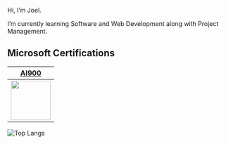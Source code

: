 Hi, I’m Joel.

I’m currently learning Software and Web Development along with Project Management.


## Microsoft Certifications

|[AI900](https://www.linkedin.com/feed/update/urn:li:activity:7085432901764284417/)|
|---|
|<img src="https://github.com/joel-mainey/joel-mainey/assets/64710295/a3ed4c9a-1804-466c-ad3d-2dcb9b87b0b6" width="90px">|

![Top Langs](https://github-readme-stats.vercel.app/api/top-langs/?username=joel-mainey&layout=compact&theme=radical)
